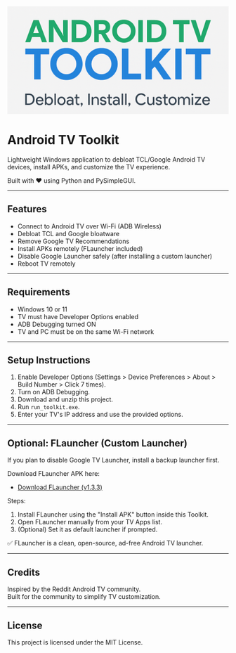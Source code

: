 <p align="center">
  <img src="banner.PNG" alt="Android TV Toolkit" width="1000" style="height:auto;">
</p>


# Android TV Toolkit

Lightweight Windows application to debloat TCL/Google Android TV devices, install APKs, and customize the TV experience.

Built with ❤️ using Python and PySimpleGUI.

---

## Features
- Connect to Android TV over Wi-Fi (ADB Wireless)
- Debloat TCL and Google bloatware
- Remove Google TV Recommendations
- Install APKs remotely (FLauncher included)
- Disable Google Launcher safely (after installing a custom launcher)
- Reboot TV remotely

---

## Requirements
- Windows 10 or 11
- TV must have Developer Options enabled
- ADB Debugging turned ON
- TV and PC must be on the same Wi-Fi network

---

## Setup Instructions
1. Enable Developer Options (Settings > Device Preferences > About > Build Number > Click 7 times).
2. Turn on ADB Debugging.
3. Download and unzip this project.
4. Run `run_toolkit.exe`.
5. Enter your TV's IP address and use the provided options.

---

## Optional: FLauncher (Custom Launcher)

If you plan to disable Google TV Launcher, install a backup launcher first.

Download FLauncher APK here:
- [Download FLauncher (v1.3.3)](https://github.com/zyprex/FLauncher/releases)

Steps:
1. Install FLauncher using the "Install APK" button inside this Toolkit.
2. Open FLauncher manually from your TV Apps list.
3. (Optional) Set it as default launcher if prompted.

✅ FLauncher is a clean, open-source, ad-free Android TV launcher.

---


## Credits
Inspired by the Reddit Android TV community.  
Built for the community to simplify TV customization.

---

## License
This project is licensed under the MIT License.

